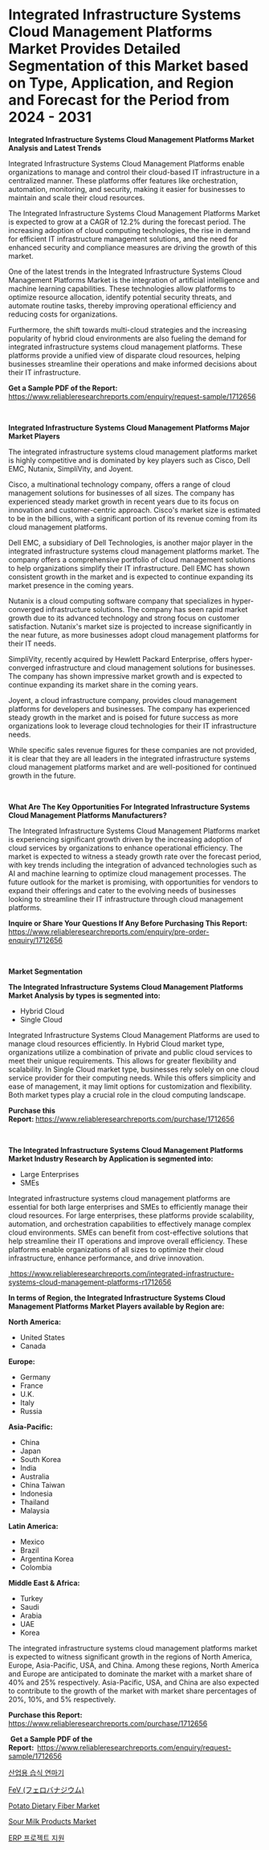 <p><h1>Integrated Infrastructure Systems Cloud Management Platforms Market Provides Detailed Segmentation of this Market based on Type, Application, and Region and Forecast for the Period from 2024 - 2031</h1></p><p><strong>Integrated Infrastructure Systems Cloud Management Platforms Market Analysis and Latest Trends</strong></p>
<p><p>Integrated Infrastructure Systems Cloud Management Platforms enable organizations to manage and control their cloud-based IT infrastructure in a centralized manner. These platforms offer features like orchestration, automation, monitoring, and security, making it easier for businesses to maintain and scale their cloud resources. </p><p>The Integrated Infrastructure Systems Cloud Management Platforms Market is expected to grow at a CAGR of 12.2% during the forecast period. The increasing adoption of cloud computing technologies, the rise in demand for efficient IT infrastructure management solutions, and the need for enhanced security and compliance measures are driving the growth of this market. </p><p>One of the latest trends in the Integrated Infrastructure Systems Cloud Management Platforms Market is the integration of artificial intelligence and machine learning capabilities. These technologies allow platforms to optimize resource allocation, identify potential security threats, and automate routine tasks, thereby improving operational efficiency and reducing costs for organizations. </p><p>Furthermore, the shift towards multi-cloud strategies and the increasing popularity of hybrid cloud environments are also fueling the demand for integrated infrastructure systems cloud management platforms. These platforms provide a unified view of disparate cloud resources, helping businesses streamline their operations and make informed decisions about their IT infrastructure.</p></p>
<p><strong>Get a Sample PDF of the Report:&nbsp;</strong> <a href="https://www.reliableresearchreports.com/enquiry/request-sample/1712656">https://www.reliableresearchreports.com/enquiry/request-sample/1712656</a></p>
<p>&nbsp;</p>
<p><strong>Integrated Infrastructure Systems Cloud Management Platforms Major Market Players</strong></p>
<p><p>The integrated infrastructure systems cloud management platforms market is highly competitive and is dominated by key players such as Cisco, Dell EMC, Nutanix, SimpliVity, and Joyent. </p><p>Cisco, a multinational technology company, offers a range of cloud management solutions for businesses of all sizes. The company has experienced steady market growth in recent years due to its focus on innovation and customer-centric approach. Cisco's market size is estimated to be in the billions, with a significant portion of its revenue coming from its cloud management platforms.</p><p>Dell EMC, a subsidiary of Dell Technologies, is another major player in the integrated infrastructure systems cloud management platforms market. The company offers a comprehensive portfolio of cloud management solutions to help organizations simplify their IT infrastructure. Dell EMC has shown consistent growth in the market and is expected to continue expanding its market presence in the coming years.</p><p>Nutanix is a cloud computing software company that specializes in hyper-converged infrastructure solutions. The company has seen rapid market growth due to its advanced technology and strong focus on customer satisfaction. Nutanix's market size is projected to increase significantly in the near future, as more businesses adopt cloud management platforms for their IT needs.</p><p>SimpliVity, recently acquired by Hewlett Packard Enterprise, offers hyper-converged infrastructure and cloud management solutions for businesses. The company has shown impressive market growth and is expected to continue expanding its market share in the coming years.</p><p>Joyent, a cloud infrastructure company, provides cloud management platforms for developers and businesses. The company has experienced steady growth in the market and is poised for future success as more organizations look to leverage cloud technologies for their IT infrastructure needs. </p><p>While specific sales revenue figures for these companies are not provided, it is clear that they are all leaders in the integrated infrastructure systems cloud management platforms market and are well-positioned for continued growth in the future.</p></p>
<p>&nbsp;</p>
<p><strong>What Are The Key Opportunities For Integrated Infrastructure Systems Cloud Management Platforms Manufacturers?</strong></p>
<p><p>The Integrated Infrastructure Systems Cloud Management Platforms market is experiencing significant growth driven by the increasing adoption of cloud services by organizations to enhance operational efficiency. The market is expected to witness a steady growth rate over the forecast period, with key trends including the integration of advanced technologies such as AI and machine learning to optimize cloud management processes. The future outlook for the market is promising, with opportunities for vendors to expand their offerings and cater to the evolving needs of businesses looking to streamline their IT infrastructure through cloud management platforms.</p></p>
<p><strong>Inquire or Share Your Questions If Any Before Purchasing This Report:</strong> <a href="https://www.reliableresearchreports.com/enquiry/pre-order-enquiry/1712656">https://www.reliableresearchreports.com/enquiry/pre-order-enquiry/1712656</a></p>
<p>&nbsp;</p>
<p><strong>Market Segmentation</strong></p>
<p><strong>The Integrated Infrastructure Systems Cloud Management Platforms Market Analysis by types is segmented into:</strong></p>
<p><ul><li>Hybrid Cloud</li><li>Single Cloud</li></ul></p>
<p><p>Integrated Infrastructure Systems Cloud Management Platforms are used to manage cloud resources efficiently. In Hybrid Cloud market type, organizations utilize a combination of private and public cloud services to meet their unique requirements. This allows for greater flexibility and scalability. In Single Cloud market type, businesses rely solely on one cloud service provider for their computing needs. While this offers simplicity and ease of management, it may limit options for customization and flexibility. Both market types play a crucial role in the cloud computing landscape.</p></p>
<p><strong>Purchase this Report:&nbsp;</strong><a href="https://www.reliableresearchreports.com/purchase/1712656">https://www.reliableresearchreports.com/purchase/1712656</a></p>
<p>&nbsp;</p>
<p><strong>The Integrated Infrastructure Systems Cloud Management Platforms Market Industry Research by Application is segmented into:</strong></p>
<p><ul><li>Large Enterprises</li><li>SMEs</li></ul></p>
<p><p>Integrated infrastructure systems cloud management platforms are essential for both large enterprises and SMEs to efficiently manage their cloud resources. For large enterprises, these platforms provide scalability, automation, and orchestration capabilities to effectively manage complex cloud environments. SMEs can benefit from cost-effective solutions that help streamline their IT operations and improve overall efficiency. These platforms enable organizations of all sizes to optimize their cloud infrastructure, enhance performance, and drive innovation.</p></p>
<p><a href="https://www.reliableresearchreports.com/integrated-infrastructure-systems-cloud-management-platforms-r1712656">&nbsp;https://www.reliableresearchreports.com/integrated-infrastructure-systems-cloud-management-platforms-r1712656</a></p>
<p><strong>In terms of Region, the Integrated Infrastructure Systems Cloud Management Platforms Market Players available by Region are:</strong></p>
<p>
    <p> <strong> North America: </strong>
        <ul>
            <li>United States</li>
            <li>Canada</li>
        </ul>
        </p> 
    <p> <strong> Europe: </strong>
        <ul>
            <li>Germany</li>
            <li>France</li>
            <li>U.K.</li>
            <li>Italy</li>
            <li>Russia</li>
        </ul>
        </p> 
    <p> <strong> Asia-Pacific: </strong>
        <ul>
            <li>China</li>
            <li>Japan</li>
            <li>South Korea</li>
            <li>India</li>
            <li>Australia</li>
            <li>China Taiwan</li>
            <li>Indonesia</li>
            <li>Thailand</li>
            <li>Malaysia</li>
        </ul>
        </p> 
    <p> <strong> Latin America: </strong>
        <ul>
            <li>Mexico</li>
            <li>Brazil</li>
            <li>Argentina Korea</li>
            <li>Colombia</li>
        </ul>
        </p> 
    <p> <strong> Middle East & Africa: </strong>
        <ul>
            <li>Turkey</li>
            <li>Saudi</li>
            <li>Arabia</li>
            <li>UAE</li>
            <li>Korea</li>
        </ul>
    </p>
    </p>
<p><p>The integrated infrastructure systems cloud management platforms market is expected to witness significant growth in the regions of North America, Europe, Asia-Pacific, USA, and China. Among these regions, North America and Europe are anticipated to dominate the market with a market share of 40% and 25% respectively. Asia-Pacific, USA, and China are also expected to contribute to the growth of the market with market share percentages of 20%, 10%, and 5% respectively.</p></p>
<p><strong>Purchase this Report: </strong><a href="https://www.reliableresearchreports.com/purchase/1712656">https://www.reliableresearchreports.com/purchase/1712656</a></p>
<p>&nbsp;<strong>Get a Sample PDF of the Report:&nbsp;&nbsp;</strong><a href="https://www.reliableresearchreports.com/enquiry/request-sample/1712656">https://www.reliableresearchreports.com/enquiry/request-sample/1712656</a></p>
<p><strong></strong></p>
<p><p><a href="https://github.com/JackieFauhey9089475/Market-Research-Report-List-2/blob/main/2632172110555.md">산업용 습식 연마기</a></p><p><a href="https://github.com/RodHoppe07/Market-Research-Report-List-2/blob/main/1399880112516.md">FeV (フェロバナジウム)</a></p><p><a href="https://issuu.com/reportprime-2/docs/potato-dietary-fiber-market-size-2030.pptx">Potato Dietary Fiber Market</a></p><p><a href="https://issuu.com/reportprime-2/docs/sour-milk-products-market-size-2030.pptx">Sour Milk Products Market</a></p><p><a href="https://github.com/chupp85/Market-Research-Report-List-1/blob/main/1334306110556.md">ERP 프로젝트 지원</a></p></p>